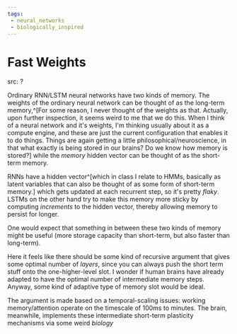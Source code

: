 ```yaml
---
tags:
 - neural_networks
 - biologically_inspired
---
```


# Fast Weights

src: ?

Ordinary RNN/LSTM neural networks have two kinds of memory. The weights of the ordinary neural network can be thought of as the long-term memory,^[For some reason, I never thought of the weights as that. Actually, upon further inspection, it seems weird to me that we do this. When I think of a neural network and it's weights, I'm thinking usually about it as a compute engine, and these are just the current configuration that enables it to do things. Things are again getting a little philosophical/neuroscience, in that what exactly is being stored in our brains? Do we know how memory is stored?] while the *memory* hidden vector can be thought of as the short-term memory.

RNNs have a hidden vector^[which in class I relate to HMMs, basically as latent variables that can also be thought of as some form of short-term memory.] which gets updated at each recurrent step, so it's pretty *flaky*. LSTMs on the other hand try to make this memory more sticky by computing *increments* to the hidden vector, thereby allowing memory to persist for longer.

One would expect that something in between these two kinds of memory might be useful (more storage capacity than short-term, but also faster than long-term). 

Here it feels like there should be some kind of recursive argument that gives some optimal number of *layers*, since you can always push the short term stuff onto the one-higher-level slot. I wonder if human brains have already adapted to have the optimal number of intermediate memory steps. Anyway, some kind of adaptive type of memory slot would be ideal.

The argument is made based on a temporal-scaling issues: working memory/attention operate on the timescale of 100ms to minutes. The brain, meanwhile, implements these intermediate short-term plasticity mechanisms via some weird *biology*